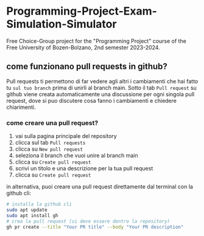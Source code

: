 # Programming-Project-Exam-Simulation-Simulator
Free Choice-Group project for the "Programming Project" course of the Free University of Bozen-Bolzano, 2nd semester 2023-2024. 

## come funzionano pull requests in github?
Pull requests ti permettono di far vedere agli altri i cambiamenti che hai fatto tu `sul tuo branch` prima di unirli al branch main.
Sotto il tab `Pull request` su github viene creata automaticamente una discussione per ogni singola pull request, dove si puo discutere cosa fanno i cambiamenti e chiedere chiarimenti.

### come creare una pull request?
1. vai sulla pagina principale del repository
2. clicca sul tab `Pull requests`
3. clicca su `New pull request`
4. seleziona il branch che vuoi unire al branch main
5. clicca su `Create pull request`
6. scrivi un titolo e una descrizione per la tua pull request
7. clicca su `Create pull request`

in alternativa, puoi creare una pull request direttamente dal terminal con la github cli:
```bash
# installa la github cli
sudo apt update
sudo apt install gh
# crea la pull request (si deve essere dentro la repository)
gh pr create --title "Your PR title" --body "Your PR description"
```
